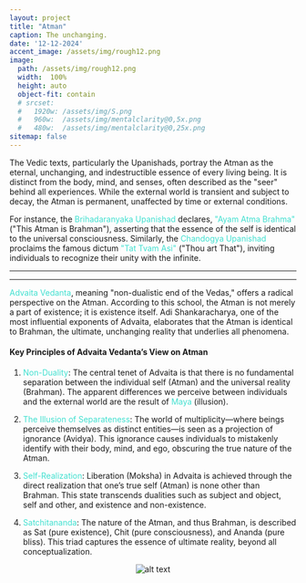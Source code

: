```yaml
---
layout: project
title: "Atman"
caption: The unchanging.
date: '12-12-2024'
accent_image: /assets/img/rough12.png
image: 
  path: /assets/img/rough12.png
  width:  100%
  height: auto
  object-fit: contain
  # srcset: 
  #   1920w: /assets/img/S.png
  #   960w:  /assets/img/mentalclarity@0,5x.png
  #   480w:  /assets/img/mentalclarity@0,25x.png
sitemap: false
---
```


The Vedic texts, particularly the Upanishads, portray the Atman as the eternal, unchanging, and indestructible essence of every living being. It is distinct from the body, mind, and senses, often described as the "seer" behind all experiences. While the external world is transient and subject to decay, the Atman is permanent, unaffected by time or external conditions.

For instance, the <span style="color:turquoise">Brihadaranyaka Upanishad</span> declares, <span style="color:turquoise">"Ayam Atma Brahma"</span> ("This Atman is Brahman"), asserting that the essence of the self is identical to the universal consciousness. Similarly, the <span style="color:turquoise">Chandogya Upanishad</span> proclaims the famous dictum <span style="color:turquoise">"Tat Tvam Asi"</span> ("Thou art That"), inviting individuals to recognize their unity with the infinite.

---
---

<span style="color:turquoise">Advaita Vedanta</span>, meaning "non-dualistic end of the Vedas," offers a radical perspective on the Atman. According to this school, the Atman is not merely a part of existence; it is existence itself. Adi Shankaracharya, one of the most influential exponents of Advaita, elaborates that the Atman is identical to Brahman, the ultimate, unchanging reality that underlies all phenomena.

#### Key Principles of Advaita Vedanta’s View on Atman

1. <span style="color:turquoise">Non-Duality</span>: The central tenet of Advaita is that there is no fundamental separation between the individual self (Atman) and the universal reality (Brahman). The apparent differences we perceive between individuals and the external world are the result of <span style="color:turquoise">Maya</span> (illusion).

2. <span style="color:turquoise">The Illusion of Separateness</span>: The world of multiplicity—where beings perceive themselves as distinct entities—is seen as a projection of ignorance (Avidya). This ignorance causes individuals to mistakenly identify with their body, mind, and ego, obscuring the true nature of the Atman.

3. <span style="color:turquoise">Self-Realization</span>: Liberation (Moksha) in Advaita is achieved through the direct realization that one’s true self (Atman) is none other than Brahman. This state transcends dualities such as subject and object, self and other, and existence and non-existence.

4. <span style="color:turquoise">Satchitananda</span>: The nature of the Atman, and thus Brahman, is described as Sat (pure existence), Chit (pure consciousness), and Ananda (pure bliss). This triad captures the essence of ultimate reality, beyond all conceptualization.

<div style="text-align: center;">
  <img src="/assets/img/rough12.png" alt="alt text">
</div>
